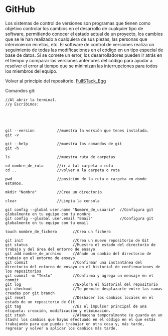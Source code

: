 # GitHub

Los sistemas de control de versiones son programas que tienen como objetivo controlar los
cambios en el desarrollo de cualquier tipo de software, permitiendo conocer el estado actual de
un proyecto, los cambios que se le han realizado a cualquiera de sus piezas, las personas que
intervinieron en ellos, etc. El software de control de versiones realiza un seguimiento de todas las
modificaciones en el código en un tipo especial de base de datos. Si se comete un error, los
desarrolladores pueden ir atrás en el tiempo y comparar las versiones anteriores del código para
ayudar a resolver el error al tiempo que se minimizan las interrupciones para todos los miembros
del equipo.

Volver al principio del repositorio. [FullSTack_Egg](https://github.com/megagringa/FullStack_Egg_Curso)

Comandos git:
```
//Al abrir la terminal.
//y Escribimos:





git --version          //muestra la versión que tenes instalada. 
git -v

git --help             //muestra los comandos de git
git -h 

ls                     //muestra ruta de carpetas

cd nombre_de_ruta      //ir a tal carpeta o ruta
cd ..                  //volver a la carpeta o ruta

pwd                    //posición de la ruta o carpeta en donde estamos.

mkdir "Nombre"         //Crea un directorio

clear                  //Limpia la consola

git config --global user.name "Nombre_de_usuario"  //Configura git globalmente en tu equipo con tu nombre
git config --gloabal user.email "Email"            //Configura git globalmente en tu equipo con tu email 

touch nombre_de_fichero       //Crea un fichero

git init                      //Crea un nuevo repositorio de Git
git status                    //Muestra el estado del directorio de trabajo y del área del entorno de ensayo
git add nombre_de_archivo     //Añade un cambio del directorio de trabajo en el entorno de ensayo 
git commit                    //Confirmar una instantánea del directorio del entorno de ensayo en el historial de confirmaciones de los repositorios
git commit -m "Texto"         //Confirma y agrega un mensaje en el commit
git log                       //Explora el historial del repositorio
git checkout                  //Te permite desplazarte entre las ramas creadas por git branch 
git reset                     //Deshacer los cambios locales en el estado de un repositorio de Git
git tag                       //Es el impulsor principal de una etiqueta: creación, modificación y eliminación.
git stash                     //Almacena temporalmente (o guarda en un stash) los cambios que hayas efectuado en el código en el que estás trabajando para que puedas trabajar en otra cosa y, más tarde, regresar y volver a aplicar los cambios más tarde.
```
